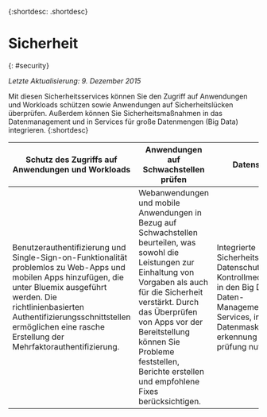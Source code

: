 {:shortdesc: .shortdesc} 


# Sicherheit
{: #security}

*Letzte Aktualisierung: 9. Dezember 2015*

Mit diesen Sicherheitsservices können Sie den Zugriff auf Anwendungen und Workloads schützen sowie Anwendungen auf Sicherheitslücken überprüfen. Außerdem können Sie Sicherheitsmaßnahmen in das Datenmanagement und in Services für große Datenmengen (Big Data) integrieren.
{:shortdesc}


Schutz des Zugriffs auf Anwendungen und Workloads | Anwendungen auf Schwachstellen prüfen | Datenschutz
---- | ---- | ----
Benutzerauthentifizierung und Single-Sign-on-Funktionalität problemlos zu Web-Apps und mobilen Apps hinzufügen, die unter Bluemix ausgeführt werden. Die richtlinienbasierten Authentifizierungsschnittstellen ermöglichen eine rasche Erstellung der Mehrfaktorauthentifizierung. | Webanwendungen und mobile Anwendungen in Bezug auf Schwachstellen beurteilen, was sowohl die Leistungen zur Einhaltung von Vorgaben als auch für die Sicherheit verstärkt. Durch das Überprüfen von Apps vor der Bereitstellung können Sie Probleme feststellen, Berichte erstellen und empfohlene Fixes berücksichtigen. | Integrierte Sicherheits- und Datenschutz-Kontrollmechanismen in den Big Data- und Daten-Management-Services, inklusive Datenmaskierung, -erkennung und -prüfung nutzen.
